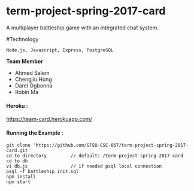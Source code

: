 # term-project-spring-2017-card

A multiplayer battleship game with an integrated chat system.

#Technology
```
Node.js, Javascript, Express, PostgreSQL
```

**Team Member**
* Ahmed Salem
* Chengjiu Hong
* Darel Ogbonna
* Robin Ma

#### Heroku : 
<https://team-card.herokuapp.com/>

#### Running the Example :

```
git clone 'https://github.com/SFSU-CSC-667/term-project-spring-2017-card.git'
cd to directory         // default: /term-project-spring-2017-card
cd to db
vi db.js                // if needed psql local connection
psql -f battleship_init.sql
npm install
npm start
